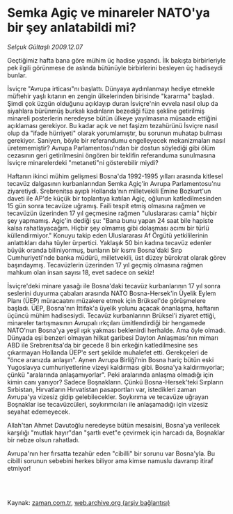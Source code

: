 # Semka Agiç ve minareler NATO'ya bir şey anlatabildi mi?

*Selçuk Gültaşlı 2009.12.07*

<td class="columnist-detail">
<p>Geçtiğimiz hafta bana göre mühim üç hadise yaşandı. İlk bakışta birbirleriyle pek ilgili görünmese de aslında bütünüyle birbirlerini besleyen üç hadiseydi bunlar.</p>
<p>
<div id="haberMetinDiv">
<p>İsviçre "Avrupa irticası"nı başlattı. Dünyaya aydınlanmayı hediye etmekle müftehir yaşlı kıtanın en zengin ülkelerinden birisinde "kararma" başladı. Şimdi çok üzgün olduğunu açıklayıp duran İsviçre'nin evvela nasıl olup da siyahlara bürünmüş burkalı kadınların bezediği füze şekline getirilmiş minareli posterlerin neredeyse bütün ülkeye yayılmasına müsaade ettiğini açıklaması gerekiyor. Bu kadar açık ve net faşizm tezahürünü İsviçre nasıl olup da "ifade hürriyeti" olarak yorumlamıştır, bu sorunun muhatap bulması gerekiyor. Saniyen, böyle bir referandumu engelleyecek mekanizmaları nasıl üretememiştir? Avrupa Parlamentosu'ndan bir dostun söylediği gibi ölüm cezasının geri getirilmesini öngören bir teklifin referanduma sunulmasına İsviçre minarelerdeki "metaneti"ni gösterebilir miydi?
<p> Haftanın ikinci mühim gelişmesi Bosna'da 1992-1995 yılları arasında kitlesel tecavüz dalgasının kurbanlarından Semka Agiç'in Avrupa Parlamentosu'nu ziyaretiydi. Srebrenitsa ayıplı Hollanda'nın milletvekili Emine Bozkurt'un daveti ile AP'de küçük bir toplantıya katılan Agiç, oğlunun katledilmesinden 15 gün sonra tecavüze uğramış. Faili tespit etmiş olmasına rağmen ve tecavüzün üzerinden 17 yıl geçmesine rağmen "uluslararası camia" hiçbir şey yapmamış. Agiç'in dediği şu: "Bana bunu yapan 24 saat bile hapiste kalsa rahatlayacağım. Hiçbir şey olmamış gibi dolaşması acımı bir türlü küllendirmiyor." Konuyu takip eden Uluslararası Af Örgütü yetkililerinin anlattıkları daha tüyler ürpertici. Yaklaşık 50 bin kadına tecavüz edenler büyük oranda biliniyormuş, bunların bir kısmı Bosna'daki Sırp Cumhuriyeti'nde banka müdürü, milletvekili, üst düzey bürokrat olarak görev başındaymış. Tecavüzlerin üzerinden 17 yıl geçmiş olmasına rağmen mahkum olan insan sayısı 18, evet sadece on sekiz!
<p> İsviçre'deki minare yasağı ile Bosna'daki tecavüz kurbanlarının 17 yıl sonra seslerini duyurma çabaları arasında NATO Bosna-Hersek'in Üyelik Eylem Planı (ÜEP) müracaatını müzakere etmek için Brüksel'de görüşmelere başladı. ÜEP, Bosna'nın İttifak'a üyelik yolunu açacak önanlaşma, haftanın üçüncü mühim hadisesiydi. Tecavüz kurbanlarının Brüksel'i ziyaret ettiği, minareler tartışmasının Avrupalı ırkçıları ümitlendirdiği bir hengamede NATO'nun Bosna'ya yeşil ışık yakması beklenirdi herhalde. Ama öyle olmadı. Dünyada eşi benzeri olmayan hilkat garibesi Dayton Anlaşması'nın mimarı ABD ile Srebrenitsa'da bir gecede 8 bin erkeğin katledilmesine ses çıkarmayan Hollanda ÜEP'e sert şekilde muhalefet etti. Gerekçeleri de "önce aranızda anlaşın". Aynen Avrupa Birliği'nin Bosna hariç bütün eski Yugoslavya cumhuriyetlerine vizeyi kaldırması gibi. Bosna'ya kaldırmıyorlar; çünkü "aralarında anlaşamıyorlar". Peki aralarında anlaşma olmadığı için kimin canı yanıyor? Sadece Boşnakların. Çünkü Bosna-Hersek'teki Sırpların Sırbistan, Hırvatların Hırvatistan pasaportları var, istedikleri zaman Avrupa'ya vizesiz gidip gelebilecekler. Soykırıma ve tecavüze uğrayan Boşnaklar ise tecavüzcüleri, soykırımcıları ile anlaşamadığı için vizesiz seyahat edemeyecek.
<p> Allah'tan Ahmet Davutoğlu neredeyse bütün mesaisini, Bosna'ya verilecek karşılığı "mutlak hayır"dan "şartlı evet"e çevirmek için harcadı da, Boşnaklar bir nebze olsun rahatladı.
<p> Avrupa'nın her fırsatta tezahür eden "cibilli" bir sorunu var Bosna'yla. Bu cibilli sorunun sebebini herkes biliyor ama kimse namuslu davranıp itiraf etmiyor!</p></p></p></p></p></div>
</p>


<p><br>
		 </br></p></td>

Kaynak: [zaman.com.tr](http://zaman.com.tr/yazar.do?yazino=924254), [web.archive.org (arşiv bağlantısı)](http://web.archive.org/web/20120415182650/http://www.zaman.com.tr:80/yazar.do?yazino=924254)

